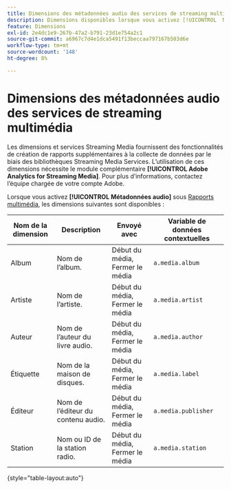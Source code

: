 ```yaml
---
title: Dimensions des métadonnées audio des services de streaming multimédia
description: Dimensions disponibles lorsque vous activez [!UICONTROL  Métadonnées audio ] pour une suite de rapports.
feature: Dimensions
exl-id: 2e4dc1e9-267b-47a2-b791-23d1e754a2c1
source-git-commit: a6967c7d4e1dca5491f13beccaa797167b503d6e
workflow-type: tm+mt
source-wordcount: '148'
ht-degree: 8%

---
```


# Dimensions des métadonnées audio des services de streaming multimédia

Les dimensions et services Streaming Media fournissent des fonctionnalités de création de rapports supplémentaires à la collecte de données par le biais des bibliothèques Streaming Media Services. L’utilisation de ces dimensions nécessite le module complémentaire **[!UICONTROL Adobe Analytics for Streaming Media]**. Pour plus d’informations, contactez l’équipe chargée de votre compte Adobe.

Lorsque vous activez **[!UICONTROL Métadonnées audio]** sous [Rapports multimédia](/help/admin/tools/manage-rs/edit-settings/media-management.md), les dimensions suivantes sont disponibles :

| Nom de la dimension | Description | Envoyé avec | Variable de données contextuelles |
| --- | --- | --- | --- |
| Album | Nom de l’album. | Début du média, Fermer le média | `a.media.album` |
| Artiste | Nom de l’artiste. | Début du média, Fermer le média | `a.media.artist` |
| Auteur | Nom de l’auteur du livre audio. | Début du média, Fermer le média | `a.media.author` |
| Étiquette | Nom de la maison de disques. | Début du média, Fermer le média | `a.media.label` |
| Éditeur | Nom de l’éditeur du contenu audio. | Début du média, Fermer le média | `a.media.publisher` |
| Station | Nom ou ID de la station radio. | Début du média, Fermer le média | `a.media.station` |

{style="table-layout:auto"}
